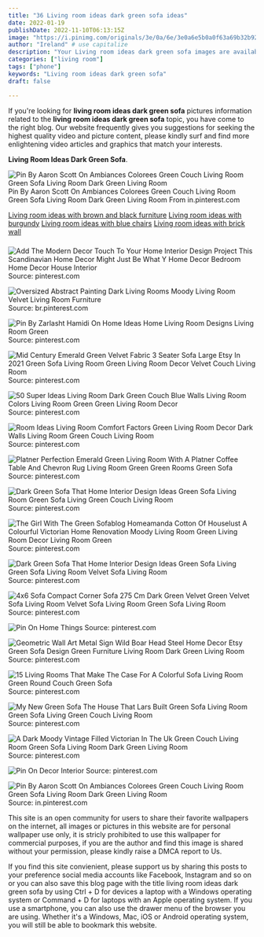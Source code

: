```yaml
---
title: "36 Living room ideas dark green sofa ideas"
date: 2022-01-19
publishDate: 2022-11-10T06:13:15Z
image: "https://i.pinimg.com/originals/3e/0a/6e/3e0a6e5b0a0f63a69b32b920f5586257.jpg"
author: "Ireland" # use capitalize
description: "Your Living room ideas dark green sofa images are available. Living room ideas dark green sofa are a topic that is being searched for and liked by netizens now. You can Find and Download the Living room ideas dark green sofa files here. Find and Download all free images."
categories: ["living room"]
tags: ["phone"]
keywords: "Living room ideas dark green sofa"
draft: false

---
```


If you're looking for **living room ideas dark green sofa** pictures information related to the **living room ideas dark green sofa** topic, you have come to the right  blog.  Our website frequently  gives you  suggestions  for seeking  the highest  quality video and picture  content, please kindly surf and find more enlightening video articles and graphics  that match your interests.

**Living Room Ideas Dark Green Sofa**. 

![Pin By Aaron Scott On Ambiances Colorees Green Couch Living Room Green Sofa Living Room Dark Green Living Room](https://i.pinimg.com/originals/3e/0a/6e/3e0a6e5b0a0f63a69b32b920f5586257.jpg "Pin By Aaron Scott On Ambiances Colorees Green Couch Living Room Green Sofa Living Room Dark Green Living Room")
Pin By Aaron Scott On Ambiances Colorees Green Couch Living Room Green Sofa Living Room Dark Green Living Room From in.pinterest.com

[Living room ideas with brown and black furniture](/living-room-ideas-with-brown-and-black-furniture/)
[Living room ideas with burgundy](/living-room-ideas-with-burgundy/)
[Living room ideas with blue chairs](/living-room-ideas-with-blue-chairs/)
[Living room ideas with brick wall](/living-room-ideas-with-brick-wall/)



### 

 


![Add The Modern Decor Touch To Your Home Interior Design Project This Scandinavian Home Decor Might Just Be What Y Home Decor Bedroom Home Decor House Interior](https://i.pinimg.com/originals/33/e3/6e/33e36ecc1dcedad0abf6f72bebe1c403.jpg "Add The Modern Decor Touch To Your Home Interior Design Project This Scandinavian Home Decor Might Just Be What Y Home Decor Bedroom Home Decor House Interior")
Source: pinterest.com

 

![Oversized Abstract Painting Dark Living Rooms Moody Living Room Velvet Living Room Furniture](https://i.pinimg.com/736x/7d/d7/88/7dd788c0a90de76987348eb302a931ef.jpg "Oversized Abstract Painting Dark Living Rooms Moody Living Room Velvet Living Room Furniture")
Source: br.pinterest.com

 

![Pin By Zarlasht Hamidi On Home Ideas Home Living Room Designs Living Room Green](https://i.pinimg.com/originals/55/6e/a9/556ea90aa8a336f67ba79c68c5b3bed9.jpg "Pin By Zarlasht Hamidi On Home Ideas Home Living Room Designs Living Room Green")
Source: pinterest.com

 

![Mid Century Emerald Green Velvet Fabric 3 Seater Sofa Large Etsy In 2021 Green Sofa Living Room Green Living Room Decor Velvet Couch Living Room](https://i.pinimg.com/originals/2e/98/6a/2e986ae4c68ffda7fc1abb61eb7f0fd7.jpg "Mid Century Emerald Green Velvet Fabric 3 Seater Sofa Large Etsy In 2021 Green Sofa Living Room Green Living Room Decor Velvet Couch Living Room")
Source: pinterest.com

 

![50 Super Ideas Living Room Dark Green Couch Blue Walls Living Room Colors Living Room Green Green Living Room Decor](https://i.pinimg.com/474x/63/76/60/637660d0e54393eb1702a7056cca222f.jpg "50 Super Ideas Living Room Dark Green Couch Blue Walls Living Room Colors Living Room Green Green Living Room Decor")
Source: pinterest.com

 

![Room Ideas Living Room Comfort Factors Green Living Room Decor Dark Walls Living Room Green Couch Living Room](https://i.pinimg.com/originals/54/c4/2e/54c42eb71cfc12c4884ecaef8d4d4bf3.jpg "Room Ideas Living Room Comfort Factors Green Living Room Decor Dark Walls Living Room Green Couch Living Room")
Source: pinterest.com

 

![Platner Perfection Emerald Green Living Room With A Platner Coffee Table And Chevron Rug Living Room Green Green Rooms Green Sofa](https://i.pinimg.com/originals/97/33/78/973378f65f6e8d0d1dbc85df9c2cd5fc.jpg "Platner Perfection Emerald Green Living Room With A Platner Coffee Table And Chevron Rug Living Room Green Green Rooms Green Sofa")
Source: pinterest.com

 

![Dark Green Sofa That Home Interior Design Ideas Green Sofa Living Room Green Sofa Living Green Couch Living Room](https://i.pinimg.com/236x/a4/c1/00/a4c1003a30b3fd2dff878767a57e9f89.jpg "Dark Green Sofa That Home Interior Design Ideas Green Sofa Living Room Green Sofa Living Green Couch Living Room")
Source: pinterest.com

 

![The Girl With The Green Sofablog Homeamanda Cotton Of Houselust A Colourful Victorian Home Renovation Moody Living Room Green Living Room Decor Living Room Green](https://i.pinimg.com/originals/45/7a/61/457a6127e459bdb2e8d839ba22ba0358.jpg "The Girl With The Green Sofablog Homeamanda Cotton Of Houselust A Colourful Victorian Home Renovation Moody Living Room Green Living Room Decor Living Room Green")
Source: pinterest.com

 

![Dark Green Sofa That Home Interior Design Ideas Green Sofa Living Green Sofa Living Room Velvet Sofa Living Room](https://i.pinimg.com/736x/57/84/d1/5784d1d5a3b3e05d8d9303ed5591b1b4.jpg "Dark Green Sofa That Home Interior Design Ideas Green Sofa Living Green Sofa Living Room Velvet Sofa Living Room")
Source: pinterest.com

 

![4x6 Sofa Compact Corner Sofa 275 Cm Dark Green Velvet Green Velvet Sofa Living Room Velvet Sofa Living Room Green Sofa Living Room](https://i.pinimg.com/564x/d5/77/90/d577907a2a72dce8ce4b5e93ddbd14e1.jpg "4x6 Sofa Compact Corner Sofa 275 Cm Dark Green Velvet Green Velvet Sofa Living Room Velvet Sofa Living Room Green Sofa Living Room")
Source: pinterest.com

 

![Pin On Home Things](https://i.pinimg.com/736x/63/34/91/6334916c150a9bb2f15b525be5b6fe9d.jpg "Pin On Home Things")
Source: pinterest.com

 

![Geometric Wall Art Metal Sign Wild Boar Head Steel Home Decor Etsy Green Sofa Design Green Furniture Living Room Dark Green Living Room](https://i.pinimg.com/originals/f6/27/5d/f6275d267f623f9ccb0de795e504cb34.jpg "Geometric Wall Art Metal Sign Wild Boar Head Steel Home Decor Etsy Green Sofa Design Green Furniture Living Room Dark Green Living Room")
Source: pinterest.com

 

![15 Living Rooms That Make The Case For A Colorful Sofa Living Room Green Round Couch Green Sofa](https://i.pinimg.com/originals/38/89/1e/38891e19e254393db94a8400897856e2.jpg "15 Living Rooms That Make The Case For A Colorful Sofa Living Room Green Round Couch Green Sofa")
Source: pinterest.com

 

![My New Green Sofa The House That Lars Built Green Sofa Living Room Green Sofa Living Green Couch Living Room](https://i.pinimg.com/originals/94/58/4f/94584f7adaf7d99ea7e9f8082b4db4dd.jpg "My New Green Sofa The House That Lars Built Green Sofa Living Room Green Sofa Living Green Couch Living Room")
Source: pinterest.com

 

![A Dark Moody Vintage Filled Victorian In The Uk Green Couch Living Room Green Sofa Living Room Dark Green Living Room](https://i.pinimg.com/originals/62/0d/b0/620db09540237d0962da983d95e253e0.jpg "A Dark Moody Vintage Filled Victorian In The Uk Green Couch Living Room Green Sofa Living Room Dark Green Living Room")
Source: pinterest.com

 

![Pin On Decor Interior](https://i.pinimg.com/originals/c3/7f/2e/c37f2edc08257ea2efa183d5d81cc0b1.jpg "Pin On Decor Interior")
Source: pinterest.com

 

![Pin By Aaron Scott On Ambiances Colorees Green Couch Living Room Green Sofa Living Room Dark Green Living Room](https://i.pinimg.com/originals/3e/0a/6e/3e0a6e5b0a0f63a69b32b920f5586257.jpg "Pin By Aaron Scott On Ambiances Colorees Green Couch Living Room Green Sofa Living Room Dark Green Living Room")
Source: in.pinterest.com

 

This site is an open community for users to share their favorite wallpapers on the internet, all images or pictures in this website are for personal wallpaper use only, it is stricly prohibited to use this wallpaper for commercial purposes, if you are the author and find this image is shared without your permission, please kindly raise a DMCA report to Us.

If you find this site convienient, please support us by sharing this posts to your preference social media accounts like Facebook, Instagram and so on or you can also save this blog page with the title living room ideas dark green sofa by using Ctrl + D for devices a laptop with a Windows operating system or Command + D for laptops with an Apple operating system. If you use a smartphone, you can also use the drawer menu of the browser you are using. Whether it's a Windows, Mac, iOS or Android operating system, you will still be able to bookmark this website.
